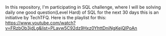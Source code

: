 In this repository, I'm participating in SQL challenge, where I will be solving daily one good question(Level Hard) of SQL for the next 30 days this is an initiative by TechTFQ.
Here is the playlist for this: https://www.youtube.com/watch?v=FRzbOb3jdLg&list=PLavw5C92dz9Hxz0YhttDniNgKejQlPoAn
